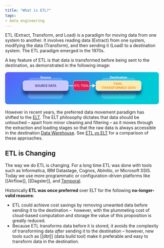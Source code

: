 ```yaml
---
title: "What is ETL?"
tags:
- data engineering
---
```

ETL (Extract, Transform, and Load) is a paradigm for moving data from one system to another. It involves reading data (Extract) from one system, modifying the data (Transform), and then sending it (Load) to a destination system. The ETL paradigm emerged in the 1970s. 

A key feature of ETL is that data is transformed before being sent to the destination, as demonstrated in the following image:

![](images/etl-tool.png)

However in recent years, the preferred data movement paradigm has shifted to the [ELT](term/elt.md). The ELT philosophy dictates that data should be untouched – apart from minor cleaning and filtering – as it moves through the extraction and loading stages so that the raw data is always accessible in the destination [Data Warehouse](term/data%20warehouse.md). See [ETL vs ELT](term/etl%20vs%20elt.md) for a comparison of these approaches.


## ETL is Changing
The way we do ETL is changing. For a long time ETL was done with tools such as Informatica, IBM Datastage, Cognos, AbInitio, or Microsoft SSIS. Today we use more programmatic or configuration-driven platforms like [[Airflow]], [[Dagster]], and [Temporal](term/temporal.md). 

Historically **ETL was once preferred** over ELT for the following **no-longer-valid reasons**: 
- ETL could achieve cost savings by removing unwanted data before sending it to the destination –  however, with the plummeting cost of cloud-based computation and storage the value of this proposition is greatly reduced. 
- Because ETL transforms data before it is stored, it avoids the complexity of transforming data _after_ sending it to the destination – however, new tools such as [[dbt]] (data build tool) make it preferable and easy to transform data in the destination.


